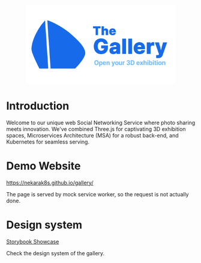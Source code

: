 <div align="center">

<img src="./assets/images/logo-slogan-1200-630.png" alt="logo-slogan-1200-630.png" width=400/>

</div>

# Introduction

Welcome to our unique web Social Networking Service where photo sharing meets innovation. We've combined Three.js for captivating 3D exhibition spaces, Microservices Architecture (MSA) for a robust back-end, and Kubernetes for seamless serving.

# Demo Website

https://nekarak8s.github.io/gallery/

The page is served by mock service worker, so the request is not actually done.

# Design system

[Storybook Showcase](https://6581ad67bc8d05b6620ff016-kggifeviql.chromatic.com/?path=/docs/form-checkbox--docs)

Check the design system of the gallery.
